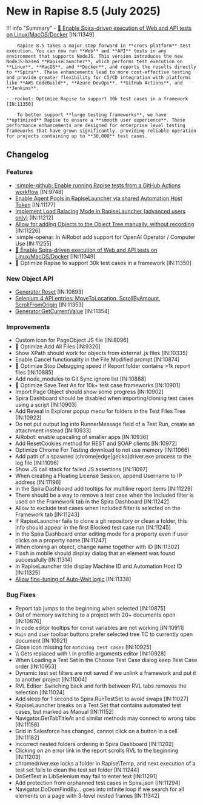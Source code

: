 # New in Rapise 8.5 (July 2025)

!!! info "Summary"
    - [:penguin: Enable Spira-driven execution of Web and API tests on Linux/MacOS/Docker](/Intro/devops/#linux-macos-docker) [IN:11349]

		Rapise 8.5 takes a major step forward in **cross-platform** test execution. You can now run **Web** and **API** tests in any environment that supports NodeJS. This version introduces the new NodeJS-based **RapiseLauncher**, which performs test execution on **Linux**, **MacOS**, and **Docker**, and reports the results directly to **Spira**. These enhancements lead to more cost-effective testing and provide greater flexibility for CI/CD integration with platforms like **AWS CodeBuild**, **Azure DevOps**, **GitHub Actions**, and **Jenkins**.

    - :rocket: Optimize Rapise to support 30k test cases in a framework [IN:11350]

		To better support **large testing frameworks**, we have **optimized** Rapise to ensure a **smooth user experience**. These performance enhancements are designed for enterprise level testing frameworks that have grown significantly, providing reliable operation for projects containing up to **30,000** test cases.


## Changelog

### Features

- [:simple-github: Enable running Rapise tests from a GitHub Actions workflow](/Intro/devops/#github-actions) [IN:9748]
- [Enable Agent Pools in RapiseLauncher via shared Automation Host Token](/Guide/spiratest_integration/#agent-pools) [IN:11177]
- [Implement Load Balacing Mode in RapiseLauncher (advanced users only)](/Guide/spiratest_integration/#load-balancing-mode) [IN:11212]
- [Allow for adding Objects to the Object Tree manually, without recording](/Guide/object_templates) [IN:11226]
- :simple-openai: In AiRobot add support for OpenAI Operator / Computer Use [IN:11255]
- [:penguin: Enable Spira-driven execution of Web and API tests on Linux/MacOS/Docker](/Intro/devops/#linux-macos-docker) [IN:11349]
- :rocket: Optimize Rapise to support 30k test cases in a framework [IN:11350]

### New Object API

- [Generator.Reset](/Libraries/Generator/#reset) [IN:10893]
- [Selenium 4 API entries: MoveToLocation, ScrollByAmount, ScrollFromOrigin](/Libraries/Actions/#movetolocation) [IN:11353]
- [Generator.GetCurrentValue](/Libraries/Generator/#getcurrentvalue) [IN:11354]

### Improvements

- Custom icon for PageObject JS file  [IN:8096]
- :rocket: Optimize Add All Files [IN:9320]
- Show XPath should work for objects from external .js files [IN:10335]
- Enable Cancel functionality in the File Modified prompt [IN:10874]
- :rocket: Optimize Stop Debugging speed if Report folder contains >1k report files [IN:10885]
- Add node_modules to Git Sync ignore list [IN:10888]
- :rocket: Optimize Save Test As for 10k+ test case frameworks [IN:10901]
- Import Page Object should show some progress [IN:10902]
- Spira Dashboard should be disabled when importing/cloning test cases using a script [IN:10903]
- Add Reveal in Explorer popup menu for folders in the Test Files Tree [IN:10922]
- Do not put output log into RunnerMessage field of a Test Run, create an attachment instead [IN:10933]
- AiRobot: enable upscaling of smaller apps [IN:10936]
- Add ResetCookies method for REST and SOAP clients [IN:10972]
- Optimize Chrome For Testing download to not use memory [IN:11066]
- Add path of a spawned (chrome|edge|gecko)driver.exe process to the log file [IN:11096]
- Show JS call stack for failed JS assertions  [IN:11097]
- When creating a Floating License Session, append Username to IP address [IN:11196]
- In the Spira Dashboard add tooltips for multiline report items [IN:11229]
- There should be a way to remove a test case when the Included filter is used on the Framework tab in the Spira Dashboard [IN:11242]
- Allow to exclude test cases when Included filter is selected on the Framework tab [IN:11243]
- If RapiseLauncher fails to clone a git repository or clean a folder, this info should appear in the first Blocked test case run [IN:11245]
- In the Spira Dashboard enter editing mode for a property even if user clicks on a property name [IN:11247]
- When cloning an object, change name together with ID [IN:11302]
- Flash in mobile should display dialog that an element was found successfully [IN:11314]
- In RapiseLauncher title display Machine ID and Automation Host ID [IN:11325]
- [Allow fine-tuning of Auto-Wait logic](/Guide/web_auto_waiting/#fine-tuning-auto-wait-logic) [IN:11338]

### Bug Fixes

- Report tab jumps to the beginning when selected [IN:10875]
- Out of memory switching to a project with 20+ documents open [IN:10876]
- In code editor tooltips for const variables are not working [IN:10911]
- `Main` and `User` toolbar buttons prefer selected tree TC to currently open document [IN:10921]
- Close icon missing for `matching test cases` [IN:10925]
- \\\\ Gets replaced with \\ in profile arguments editor [IN:10928]
- When Loading a Test Set in the Choose Test Case dialog keep Test Case order [IN:10953]
- Dynamic test set filters are not saved if we unlink a framework and put it to another project [IN:11004]
- RVL Editor: Switching back and forth between RVL tabs removes the selection [IN:11024]
- Add sleep for 1 second to Spira.RunTestSet to avoid swaps [IN:11027]
- RapiseLauncher breaks on a Test Set that contains automated test cases, but marked as Manual [IN:11152]
- Navigator.GetTabTitleAt and similar methods may connect to wrong tabs [IN:11156]
- Grid in Salesforce has changed, cannot click on a button in a cell [IN:11182]
- Incorrect nested folders ordering in Spira Dashboard [IN:11202]
- Clicking on an error link in the report scrolls RVL to the beginning [IN:11203]
- chromedriver.exe locks a folder in Rapise\\Temp, and next execution of a test set fails to clean the test set folder [IN:11244]
- DoSetText in LibSelenium may fail to enter text [IN:11291]
- Add protection from orphanned test cases in Spira.json [IN:11294]
- Navigator.DoDomFindBy... goes into infinite loop if we search for all elements on a page with 3-level nested frames [IN:11342]
